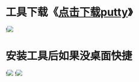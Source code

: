 # 工具下载《[点击下载putty](https://www.chiark.greenend.org.uk/~sgtatham/putty/releases/0.74.html)》
!<img src="https://github.com/danshui-git/shuoming/blob/master/doc/100.png" />
#
#
# 安装工具后如果没桌面快捷
!<img src="https://github.com/danshui-git/shuoming/blob/master/doc/101.png" />
!<img src="https://github.com/danshui-git/shuoming/blob/master/doc/102.png" />
